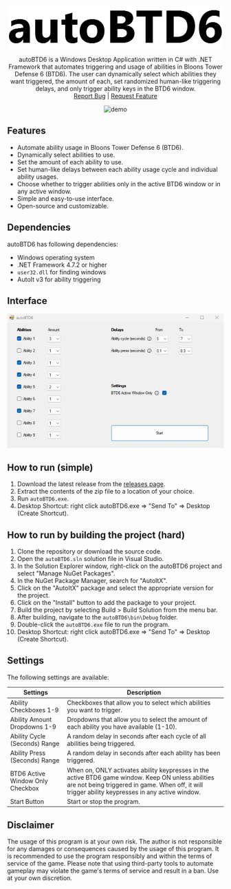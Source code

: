 <br />
<div align="center">
  <a href="https://github.com/trevtravtrev/autoBTD6">
    <img src="logo.png" alt="autoBTD6" width="500" height="100">
  </a>

  <p align="center">
autoBTD6 is a Windows Desktop Application written in C# with .NET Framework that automates triggering and usage of abilities in Bloons Tower Defense 6 (BTD6). The user can dynamically select which abilities they want triggered, the amount of each, set randomized human-like triggering delays, and only trigger ability keys in the BTD6 window.    <br />
    <a href="https://github.com/trevtravtrev/autoBTD6/issues">Report Bug</a>
     | 
    <a href="https://github.com/trevtravtrev/autoBTD6/issues">Request Feature</a>
  </p>
</div>

<p align="center">
  <img src="demo.gif" alt="demo" width="600" />
</p>

## Features

- Automate ability usage in Bloons Tower Defense 6 (BTD6).  
- Dynamically select abilities to use.  
- Set the amount of each ability to use.  
- Set human-like delays between each ability usage cycle and individual ability usages.  
- Choose whether to trigger abilities only in the active BTD6 window or in any active window.  
- Simple and easy-to-use interface.  
- Open-source and customizable.  

## Dependencies

autoBTD6 has following dependencies:  
- Windows operating system  
- .NET Framework 4.7.2 or higher  
- `user32.dll` for finding windows  
- AutoIt v3 for ability triggering  

## Interface
<p align="center">
  <img src="interface.jpg" alt="interface" width="600" />
</p>

## How to run (simple)  

1. Download the latest release from the [releases page](https://github.com/trevtravtrev/autoBTD6/releases).
2. Extract the contents of the zip file to a location of your choice.
3. Run `autoBTD6.exe`.
4. Desktop Shortcut: right click autoBTD6.exe => "Send To" => Desktop (Create Shortcut).

## How to run by building the project (hard)  

1. Clone the repository or download the source code.
2. Open the `autoBTD6.sln` solution file in Visual Studio.
3. In the Solution Explorer window, right-click on the autoBTD6 project and select "Manage NuGet Packages".
4. In the NuGet Package Manager, search for "AutoItX".
5. Click on the "AutoItX" package and select the appropriate version for the project.
6. Click on the "Install" button to add the package to your project.
7. Build the project by selecting Build > Build Solution from the menu bar.
8. After building, navigate to the `autoBTD6\bin\Debug` folder.
9. Double-click the `autoBTD6.exe` file to run the program.
10. Desktop Shortcut: right click autoBTD6.exe => "Send To" => Desktop (Create Shortcut).


## Settings

The following settings are available:

| Settings                         | Description                                                                                     |
|----------------------------------|-------------------------------------------------------------------------------------------------|
| Ability Checkboxes 1-9           | Checkboxes that allow you to select which abilities you want to trigger.                       |
| Ability Amount Dropdowns 1-9     | Dropdowns that allow you to select the amount of each ability you have available (1-10).       |
| Ability Cycle (Seconds) Range    | A random delay in seconds after each cycle of all abilities being triggered.                   |
| Ability Press (Seconds) Range    | A random delay in seconds after each ability has been triggered.                               |
| BTD6 Active Window Only Checkbox | When on, ONLY activates ability keypresses in the active BTD6 game window. Keep ON unless abilities are not being triggered in game. When off, it will trigger ability keypresses in any active window. |
| Start Button                     | Start or stop the program.                                                                       |

## Disclaimer  

The usage of this program is at your own risk. The author is not responsible for any damages or consequences caused by the usage of this program. It is recommended to use the program responsibly and within the terms of service of the game. Please note that using third-party tools to automate gameplay may violate the game's terms of service and result in a ban. Use at your own discretion.
